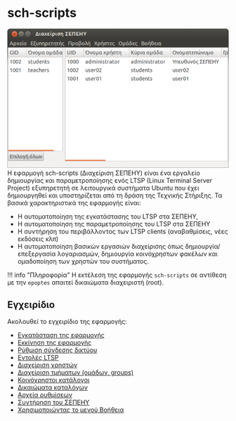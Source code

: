 # sch-scripts

[*![](Schscripts_first_screen.png)*](Schscripts_first_screen.png) Η
εφαρμογή sch-scripts (Διαχείριση ΣΕΠΕΗΥ) είναι ένα εργαλείο δημιουργίας και
παραμετροποίησης ενός LTSP (Linux Terminal Server Project) εξυπηρετητή σε
λειτουργικά συστήματα Ubuntu που έχει δημιουργηθεί και υποστηρίζεται από τη
δράση της Τεχνικής Στήριξης. Τα βασικά χαρακτηριστικά της εφαρμογής είναι:

- Η αυτοματοποίηση της εγκατάστασης του LTSP στα ΣΕΠΕΗΥ,
- Η αυτοματοποίηση της παραμετροποίησης του LTSP στα ΣΕΠΕΗΥ
- Η συντήρηση του περιβάλλοντος των LTSP clients (αναβαθμίσεις, νέες εκδόσεις
  κλπ)
- Η αυτοματοποίηση βασικών εργασιών διαχείρισης όπως δημιουργία/επεξεργασία
  λογαριασμών, δημιουργία κοινόχρηστων φακέλων και ομαδοποίηση των χρηστών
  του συστήματος.

!!! info "Πληροφορία"
    Η εκτέλεση της εφαρμογής `sch-scripts` σε αντίθεση με την `epoptes` απαιτεί
    δικαιώματα διαχειριστή (root).

## Εγχειρίδιο

Ακολουθεί το εγχειρίδιο της εφαρμογής:

- [Εγκατάσταση της εφαρμογής](Εγκατάσταση.md)
- [Εκκίνηση της εφαρμογής](Εκκίνηση_της_εφαρμογής.md)
- [Ρύθμιση σύνδεσης δικτύου](Ρύθμιση_σύνδεσης_δικτύου.md)
- [Εντολές LTSP](Εντολές_LTSP.md)
- [Διαχείριση χρηστών](Χρήστες/index.md)
- [Διαχείριση τμήματων (ομάδων, groups)](Τμήματα.md)
- [Κοινόχρηστοι κατάλογοι](Κοινόχρηστοι_κατάλογοι.md)
- [Δικαιώματα καταλόγων](Δικαιώματα_καταλόγων.md)
- [Αρχεία ρυθμίσεων](Αρχεία_ρυθμίσεων.md)
- [Συντήρηση του ΣΕΠΕΗΥ](Συντήρηση_ΣΕΠΕΗΥ.md)
- [Χρησιμοποιώντας το μενού Βοήθεια](Βοήθεια.md)
